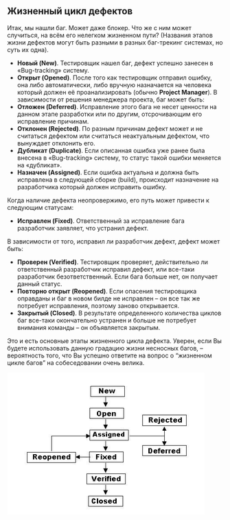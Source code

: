 ## Жизненный цикл дефектов

Итак, мы нашли баг. Может даже блокер. Что же с ним может случиться, на всём его нелегком жизненном пути? (Названия
этапов жизни дефектов могут быть разными в разных баг-трекинг системах, но суть их одна).

- **Новый (New)**. Тестировщик нашел баг, дефект успешно занесен в «Bug-tracking» систему.
- **Открыт (Opened)**. После того как тестировщик отправил ошибку, она либо автоматически, либо вручную назначается на
  человека который должен её проанализировать (обычно **Project Manager**). В зависимости от решения менеджера проекта,
  баг может быть:
- **Отложен (Deferred)**. Исправление этого бага не несет ценности на данном этапе разработки или по другим,
  отсрочивающим его исправление причинам.
- **Отклонен (Rejected)**. По разным причинам дефект может и не считаться дефектом или считаться неактуальным дефектом,
  что вынуждает отклонить его.
- **Дубликат (Duplicate)**. Если описанная ошибка уже ранее была внесена в «Bug-tracking» систему, то статус такой
  ошибки меняется на «дубликат».
- **Назначен (Assigned)**. Если ошибка актуальна и должна быть исправлена в следующей сборке (build), происходит
  назначение на разработчика который должен исправить ошибку.

Когда наличие дефекта неопровержимо, его путь может привести к следующим статусам:

- **Исправлен (Fixed)**. Ответственный за исправление бага разработчик заявляет, что устранил дефект.

В зависимости от того, исправил ли разработчик дефект, дефект может быть:

- **Проверен (Verified)**. Тестировщик проверяет, действительно ли ответственный разработчик исправил дефект, или
  все-таки разработчик безответственный. Если бага больше нет, он получает данный статус.
- **Повторно открыт (Reopened)**. Если опасения тестировщика оправданы и баг в новом билде не исправлен – он все так же
  потребует исправления, поэтому заново открывается.
- **Закрытый (Closed)**. В результате определенного количества циклов баг все-таки окончательно устранен и больше не
  потребует внимания команды – он объявляется закрытым.

Это и есть основные этапы жизненного цикла дефекта. Уверен, если Вы будете использовать данную градацию жизни несносных
багов, – вероятность того, что Вы успешно ответите на вопрос о “жизненном цикле багов” на собеседовании очень велика.

![](../img/img_30.png)